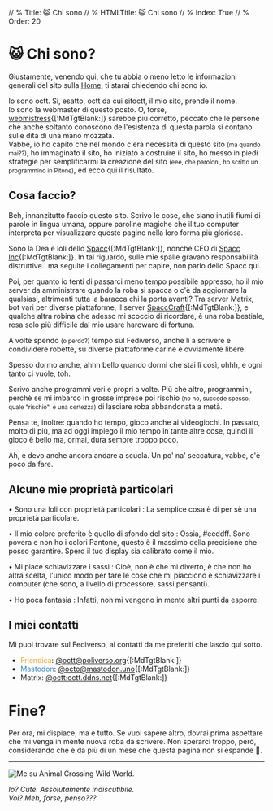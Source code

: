// % Title: 😺 Chi sono
// % HTMLTitle: <span class="twa twa-grinning-cat"><span>😺</span></span> Chi sono
// % Index: True
// % Order: 20

# <span class="twa twa-grinning-cat"><span>😺</span></span> Chi sono?

Giustamente, venendo qui, che tu abbia o meno letto le informazioni generali del sito sulla [Home](./index.html), ti starai chiedendo chi sono io.

Io sono octt. Si, esatto, octt da cui sitoctt, il mio sito, prende il nome.  
Io sono la webmaster di questo posto. O, forse, [webmistress](https://www.dictionary.com/browse/webmistress){[:MdTgtBlank:]} sarebbe più corretto, peccato che le persone che anche soltanto conoscono dell'esistenza di questa parola si contano sulle dita di una mano mozzata.  
Vabbe, io ho capito che nel mondo c'era necessità di questo sito <small>(ma quando mai??)</small>, ho immaginato il sito, ho iniziato a costruire il sito, ho messo in piedi strategie per semplificarmi la creazione del sito <small>(eee, che paroloni, ho scritto un programmino in Pitone)</small>, ed ecco qui il risultato.

## Cosa faccio?

Beh, innanzitutto faccio questo sito. Scrivo le cose, che siano inutili fiumi di parole in lingua umana, oppure paroline magiche che il tuo computer interpreta per visualizzare queste pagine nella loro forma più gloriosa.

Sono la Dea e loli dello [Spacc](https://wikispacc.miraheze.org/wiki/Spacc){[:MdTgtBlank:]}, nonché CEO di [Spacc Inc](https://wikispacc.miraheze.org/wiki/Spacc_Inc){[:MdTgtBlank:]}. In tal riguardo, sulle mie spalle gravano responsabilità distruttive.. ma seguite i collegamenti per capire, non parlo dello Spacc qui.

Poi, per quanto io tenti di passarci meno tempo possibile appresso, ho il mio server da amministrare quando la roba si spacca o c'è da aggiornare la qualsiasi, altrimenti tutta la baracca chi la porta avanti? Tra server Matrix, bot vari per diverse piattaforme, il server [SpaccCraft](https://wikispacc.miraheze.org/wiki/SpaccCraft){[:MdTgtBlank:]}, e qualche altra robina che adesso mi scoccio di ricordare, è una roba bestiale, resa solo più difficile dal mio usare hardware di fortuna.

A volte spendo <small>(o perdo?)</small> tempo sul Fediverso, anche lì a scrivere e condividere robette, su diverse piattaforme carine e ovviamente libere.

Spesso dormo anche, ahhh bello quando dormi che stai lì così, ohhh, e ogni tanto ci vuole, toh.

Scrivo anche programmi veri e propri a volte. Più che altro, programmini, perchè se mi imbarco in grosse imprese poi rischio <small>(no no, succede spesso, quale "rischio", è una certezza)</small> di lasciare roba abbandonata a metà.

Pensa te, inoltre: quando ho tempo, gioco anche ai videogiochi. In passato, molto di più, ma ad oggi impiego il mio tempo in tante altre cose, quindi il gioco è bello ma, ormai, dura sempre troppo poco.

Ah, e devo anche ancora andare a scuola. Un po' na' seccatura, vabbe, c'è poco da fare.

## Alcune mie proprietà particolari

• Sono una loli con proprietà particolari
:	La semplice cosa è di per sè una proprietà particolare.

• Il mio colore preferito è quello di sfondo del sito
:	Ossia, #eeddff. Sono povera e non ho i colori Pantone, questo è il massimo della precisione che posso garantire. Spero il tuo display sia calibrato come il mio.

• Mi piace schiavizzare i sassi
:	Cioè, non è che mi diverto, è che non ho altra scelta, l'unico modo per fare le cose che mi piacciono è schiavizzare i computer (che sono, a livello di processore, sassi pensanti).

• Ho poca fantasia
:	Infatti, non mi vengono in mente altri punti da esporre.

## I miei contatti

Mi puoi trovare sul Fediverso, ai contatti da me preferiti che lascio qui sotto.

- <span style='Color:#FFA020;'>Friendica</span>: [@octt@poliverso.org](https://poliverso.org/profile/octt){[:MdTgtBlank:]}  
- <span style='Color:#3088D4;'>Mastodon</span>: [@octo@mastodon.uno](https://mastodon.uno/@octo){[:MdTgtBlank:]}  
- <span style='Color:#2D2D2D;'>Matrix</span>: [@octt:octt.ddns.net](https://matrix.to/#/@octt:octt.ddns.net){[:MdTgtBlank:]}

# Fine?

Per ora, mi dispiace, ma è tutto. Se vuoi sapere altro, dovrai prima aspettare che mi venga in mente nuova roba da scrivere. Non sperarci troppo, però, considerando che è da più di un mese che questa pagina non si espande 😬.

---

![Me su Animal Crossing Wild World.]([staticoso:Folder:*:AbsoluteRoot]/sitoctt-assets/Media/Animal-Crossing/ACWW-Me-2022-08-01.avif)

_Io? Cute. Assolutamente indiscutibile._  
_Voi? Meh, forse, penso???_
